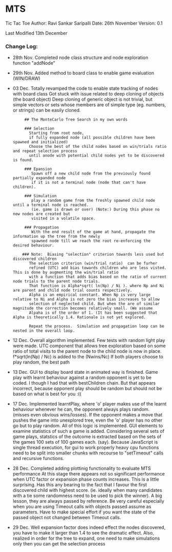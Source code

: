 # MTS
Tic Tac Toe 
   Author: Ravi Sankar Saripalli
   Date: 26th November
   Version: 0.1

   Last Modified  13th December

### Change Log:
 * 28th Nov. Completed node class structure and node exploration function "addNode"
 * 29th Nov. Added method to board class to enable game evaluation (WIN/DRAW)
 * 03 Dec.   Totally revamped the code to enable state tracking of nodes with board class
            Got stuck with issue related to deep cloning of objects (the board object)
            Deep cloning of generic object is not trivial, but simple vectors or sets whose members
            are of simple type (eg. numbers, or strings) can be easily cloned.
            
            ## The MonteCarlo Tree Search in my own words
             
            ### Selection
              Starting from root node,
              if fully expanded node (all possible children have been spawned and initialized) 
              Choose the best of the child nodes based on win/trials ratio and repeat selection process 
              until anode with potential child nodes yet to be discovered is found.
              
            ### Epansion 
               Spawn off a new child node from the previously found partially expanded node
               if it is not a terminal node (node that can't have children).  
             
            ### Simulation
               play a random game from the freshly spawned child node until a terminal node is reached. 
               (ie. game is drawn or over) (Note:) During this phase no new nodes are created but
               visited in a volatile space.

            ### Propagation
               With the end result of the game at hand, propagate the information up the tree from the newly 
               spawned node till we reach the root re-enforcing the desired behaviour.

           ### Note:  Biasing "selection" criterion towards less used but discovered children 
              The selection criterion (win/trial ratio)  can be furher
              refined (UTC) add bias towards children who are less visted. This is done by augmenting the win/trial ratio
              with a function that adds bias based on the ratio of current node trials to the parent node trials.
              That function is Alpha*sqrt( ln(Np) / Ni ). where Np and Ni are parent and child node trial counts respectively.
              Alpha is an empirical constant. When Np is very large relative to Ni and Alpha is not zero the bias increases to allow
              selection of neglected child. But when the are of similar magnitude the correction becomes relatively small. (We assume
              Alpaha is of the order of 1. (It has been suggested that Alpha is theoretically 1.4. Rationale is not yet explored. 
        
              Repeat the process.  Simulation and propagation loop can be nested in the overall loop.

  * 12 Dec.  Overall algorithm implemented. Few tests with random light play
            were made. UTC component that allows tree exploration based on 
            some ratio of total visits to the parent node to the child node 
            is now in place. f*sqrt(ln(Np) / Nc) is added to the (Nwins/Nc)
            If both players choose to play random, the best path

  * 13 Dec.  GUI to display board state in animated way is finished.
            Game play with learnt behaviour against a random opponent is yet to 
            be coded. I though I had that with bestChildren chain. But that appears
            incorrect, because opponent play should be random but should not be 
            based on what is best for you :((
 
 * 17 Dec.  Implemented learntPlay, where 'o' player makes use of the learnt behaviour whenever he can,
            the opponent always plays random. (misses even obvious wins/losses). If the opponent makes a move
            that pushes the game into unexplored tree, even the 'o' player has no other go but to play random.
            All of this logic is implemented. GUI elements to examine statistics of such a game is added.
            Considering several sets of game plays, statstics of the outcome is extracted based on the sets of the games
            100 sets of 100 games each. (say).  Because JavaScript is single thread execution, for gui to work properly
            heavy cpu functions need to be split into smaller chunks with recourse to "setTimeout" calls and recursive functions.

 * 28 Dec.  Completed adding plottinig functionality to evaluate MTS performance
            At this stage there appears not so significant performance when UTC
            factor or expansion phase counts increases. This is a little surprising.
            Has this any bearing to the fact that I favour the first discovered child
            with highest score. (ie. ideally when many candidates with a tie some randomness
            need to be used to pick the winner).
            A big lesson, they are always passed by reference. Be very careful
            especially when you are using Timeout calls with objects passed assume
            as parameters. Have to make special effort if you want the state
            of the passed object not changed between Timeout calls.


* 29 Dec.   Well expansion factor does indeed effect the nodes discovered, you have
            to make it larger than 1.4 to see the dramatic effect. Also, realized 
            in order for the tree to expand, one need to make simulations only then
            you can get the selection process
